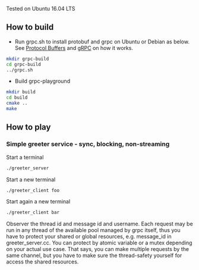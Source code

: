 Tested on Ubuntu 16.04 LTS

## How to build

* Run grpc.sh to install protobuf and grpc on Ubuntu or Debian as below. See [Protocol Buffers](https://github.com/google/protobuf/blob/master/src/README.md) and [gRPC](https://github.com/grpc/grpc/blob/master/INSTALL.md) on how it works. 

```bash
mkdir grpc-build
cd grpc-build
../grpc.sh
```

* Build grpc-playground

```bash
mkdir build
cd build
cmake ..
make
```

## How to play

### Simple greeter service - sync, blocking, non-streaming

Start a terminal
```bash
./greeter_server
```

Start a new terminal
```bash
./greeter_client foo
```

Start again a new terminal
```bash
./greeter_client bar
```

Observer the thread id and message id and username. Each request may be run in any thread of the available pool managed
by grpc itself, thus you have to protect your shared or global resources, e.g. message_id in greeter_server.cc. You can
protect by atomic variable or a mutex depending on your actual use case. That says, you can make multiple requests by the
same channel, but you have to make sure the thread-safety yourself for access the shared resources.

